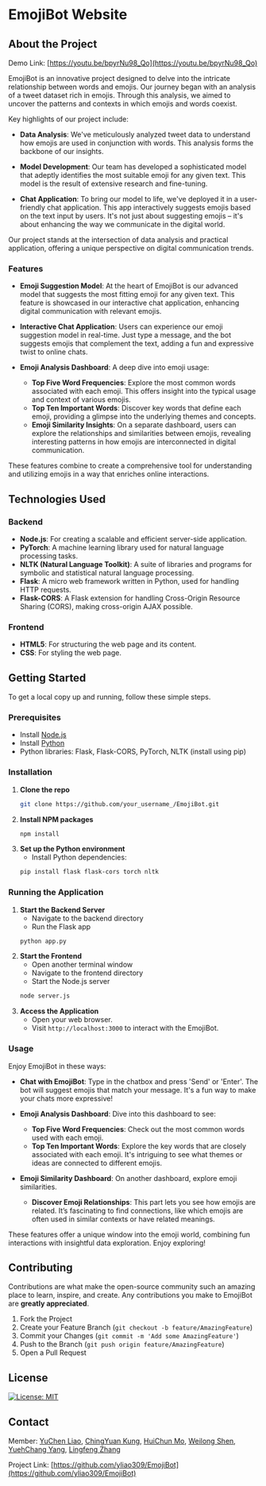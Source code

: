 # EmojiBot Website

## About the Project

Demo Link: [https://youtu.be/bpyrNu98_Qo](https://youtu.be/bpyrNu98_Qo)

EmojiBot is an innovative project designed to delve into the intricate relationship between words and emojis. Our journey began with an analysis of a tweet dataset rich in emojis. Through this analysis, we aimed to uncover the patterns and contexts in which emojis and words coexist.

Key highlights of our project include:

- **Data Analysis**: We've meticulously analyzed tweet data to understand how emojis are used in conjunction with words. This analysis forms the backbone of our insights.

- **Model Development**: Our team has developed a sophisticated model that adeptly identifies the most suitable emoji for any given text. This model is the result of extensive research and fine-tuning.

- **Chat Application**: To bring our model to life, we've deployed it in a user-friendly chat application. This app interactively suggests emojis based on the text input by users. It's not just about suggesting emojis – it's about enhancing the way we communicate in the digital world.

Our project stands at the intersection of data analysis and practical application, offering a unique perspective on digital communication trends.

### Features

- **Emoji Suggestion Model**: At the heart of EmojiBot is our advanced model that suggests the most fitting emoji for any given text. This feature is showcased in our interactive chat application, enhancing digital communication with relevant emojis.

- **Interactive Chat Application**: Users can experience our emoji suggestion model in real-time. Just type a message, and the bot suggests emojis that complement the text, adding a fun and expressive twist to online chats.

- **Emoji Analysis Dashboard**: A deep dive into emoji usage:
   - **Top Five Word Frequencies**: Explore the most common words associated with each emoji. This offers insight into the typical usage and context of various emojis.
   - **Top Ten Important Words**: Discover key words that define each emoji, providing a glimpse into the underlying themes and concepts.
   - **Emoji Similarity Insights**: On a separate dashboard, users can explore the relationships and similarities between emojis, revealing interesting patterns in how emojis are interconnected in digital communication.

These features combine to create a comprehensive tool for understanding and utilizing emojis in a way that enriches online interactions.

## Technologies Used

### Backend

- **Node.js**: For creating a scalable and efficient server-side application.
- **PyTorch**: A machine learning library used for natural language processing tasks.
- **NLTK (Natural Language Toolkit)**: A suite of libraries and programs for symbolic and statistical natural language processing.
- **Flask**: A micro web framework written in Python, used for handling HTTP requests.
- **Flask-CORS**: A Flask extension for handling Cross-Origin Resource Sharing (CORS), making cross-origin AJAX possible.

### Frontend

- **HTML5**: For structuring the web page and its content.
- **CSS**: For styling the web page.

## Getting Started

To get a local copy up and running, follow these simple steps.

### Prerequisites

- Install [Node.js](https://nodejs.org/)
- Install [Python](https://www.python.org/)
- Python libraries: Flask, Flask-CORS, PyTorch, NLTK (install using pip)

### Installation

1. **Clone the repo**
   ```sh
   git clone https://github.com/your_username_/EmojiBot.git
2. **Install NPM packages**
   ```sh
   npm install
3. **Set up the Python environment**
   - Install Python dependencies:
   ```sh
   pip install flask flask-cors torch nltk
   
### Running the Application

1. **Start the Backend Server**
   - Navigate to the backend directory
   - Run the Flask app
   ```sh
   python app.py
2. **Start the Frontend**
   - Open another terminal window
   - Navigate to the frontend directory
   - Start the Node.js server
   ```sh
   node server.js
3. **Access the Application**
   - Open your web browser.
   - Visit `http://localhost:3000` to interact with the EmojiBot.

### Usage

Enjoy EmojiBot in these ways:

- **Chat with EmojiBot**: Type in the chatbox and press 'Send' or 'Enter'. The bot will suggest emojis that match your message. It's a fun way to make your chats more expressive!

- **Emoji Analysis Dashboard**: Dive into this dashboard to see:
   - **Top Five Word Frequencies**: Check out the most common words used with each emoji.
   - **Top Ten Important Words**: Explore the key words that are closely associated with each emoji. It's intriguing to see what themes or ideas are connected to different emojis.

- **Emoji Similarity Dashboard**: On another dashboard, explore emoji similarities.
   - **Discover Emoji Relationships**: This part lets you see how emojis are related. It’s fascinating to find connections, like which emojis are often used in similar contexts or have related meanings.

These features offer a unique window into the emoji world, combining fun interactions with insightful data exploration. Enjoy exploring!


## Contributing

Contributions are what make the open-source community such an amazing place to learn, inspire, and create. Any contributions you make to EmojiBot are **greatly appreciated**.

1. Fork the Project
2. Create your Feature Branch (`git checkout -b feature/AmazingFeature`)
3. Commit your Changes (`git commit -m 'Add some AmazingFeature'`)
4. Push to the Branch (`git push origin feature/AmazingFeature`)
5. Open a Pull Request

## License

[![License: MIT](https://img.shields.io/badge/License-MIT-yellow.svg)](https://opensource.org/licenses/MIT)

## Contact

Member: [YuChen Liao](mailto:yliao309@gatech.edu), [ChingYuan Kung](mailto:ckung32@gatech.edu), [HuiChun Mo](mailto:hmo30@gatech.edu), [Weilong Shen](mailto:wshen61@gatech.edu), [YuehChang Yang](mailto:yyang3042@gatech.edu), [Lingfeng Zhang](mailto:lzhang755@gatech.edu) 

Project Link: [https://github.com/yliao309/EmojiBot](https://github.com/yliao309/EmojiBot)


